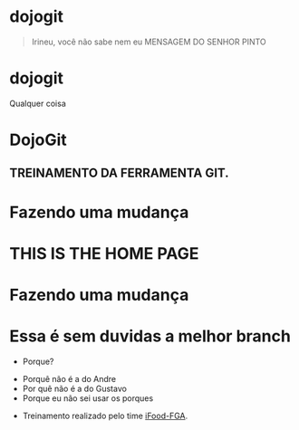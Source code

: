 # dojogit

> Irineu, você não sabe nem eu
MENSAGEM DO SENHOR PINTO

# dojogit

Qualquer coisa

# DojoGit

## TREINAMENTO DA FERRAMENTA GIT.


# Fazendo uma mudança


# THIS IS THE HOME PAGE

# Fazendo uma mudança

# Essa é sem duvidas a melhor branch

- Porque?

* Porquê não é a do Andre
* Por quê não é a do Gustavo
* Porque eu não sei usar os porques

- Treinamento realizado pelo time [iFood-FGA](https://github.com/fga-eps-mds/2018.2-iFood).